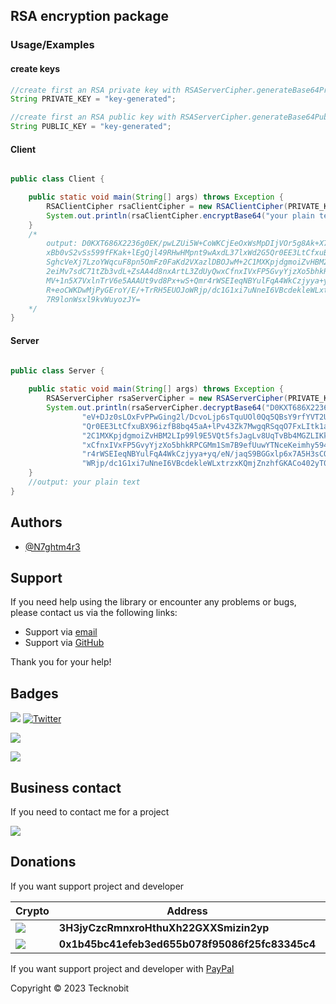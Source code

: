## RSA encryption package 

### Usage/Examples

#### create keys 

```java
//create first an RSA private key with RSAServerCipher.generateBase64PrivateKey(RSAKeyStrength); method
String PRIVATE_KEY = "key-generated";
```

```java
//create first an RSA public key with RSAServerCipher.generateBase64PublicKey(); method
String PUBLIC_KEY = "key-generated";
```

#### Client 

```java

public class Client {

    public static void main(String[] args) throws Exception {
        RSAClientCipher rsaClientCipher = new RSAClientCipher(PRIVATE_KEY, PUBLIC_KEY);
        System.out.println(rsaClientCipher.encryptBase64("your plain text"));
    }
    /*
        output: D0KXT686X2236g0EK/pwLZUi5W+CoWKCjEeOxWsMpDIjVOr5g8Ak+X7eV+DJz0sLOxFvPPwGing2l/DcvoLjp6sTquUOl0Qq5QBsY9rfYVT2Us
        xBb0vS2vSs599fFKak+lEgQjl49RHwHMpnt9wAxdL37lxWd2G5Qr0EE3LtCfxuBX96izfB8bq45aA+lPv43Zk7MwgqRSqqO7FxLItk1anO+lEM8s
        SghcVeXj7LzoYWqcuF8pn5OmFz0FaKd2VXazlDBOJwM+2C1MXKpjdgmoiZvHBM2LIp99l9E5VQt5fsJagLv8UqTvBb4MGZLIKkliScbUV64AGfRO
        2eiMv7sdC71tZb3vdL+ZsAA4d8nxArtL3ZdUyQwxCfnxIVxFP5GvyYjzXo5bhkRPCGMm1Sm7B9efUuwYTNceKeimhy594EZoWxqSVOjqZyLL3JP
        MV+1n5X7VxlnTrV6e5AAAUt9vd8Px+wS+Qmr4rWSEIeqNBYulFqA4WkCzjyya+yq/eN/jaqS9BGGxlp6x7A5H3sCQnI53JaKn9ACpvxiW6sw1s
        R+eoCWKDwMjPyGEroY/E/+TrRH5EUOJoWRjp/dc1G1xi7uNneI6VBcdekleWLxtrzxKQmjZnzhfGKACo402yT0fJ1Lxd2jvHFkFG3O+RQ6ar
        7R9lonWsxl9kvWuyozJY=
    */
}

```

#### Server 

```java

public class Server {
    
    public static void main(String[] args) throws Exception {
        RSAServerCipher rsaServerCipher = new RSAServerCipher(PRIVATE_KEY, PUBLIC_KEY);
        System.out.println(rsaServerCipher.decryptBase64("D0KXT686X2236g0EK/pwLZUi5W+CoWKCjEeOxWsMpDIjVOr5g8Ak+X7" +
                "eV+DJz0sLOxFvPPwGing2l/DcvoLjp6sTquUOl0Qq5QBsY9rfYVT2UsxBb0vS2vSs599fFKak+lEgQjl49RHwHMpnt9wAxdL37lxWd2G5" +
                "Qr0EE3LtCfxuBX96izfB8bq45aA+lPv43Zk7MwgqRSqqO7FxLItk1anO+lEM8sSghcVeXj7LzoYWqcuF8pn5OmFz0FaKd2VXazlDBOJwM+" +
                "2C1MXKpjdgmoiZvHBM2LIp99l9E5VQt5fsJagLv8UqTvBb4MGZLIKkliScbUV64AGfRO2eiMv7sdC71tZb3vdL+ZsAA4d8nxArtL3ZdUyQw" +
                "xCfnxIVxFP5GvyYjzXo5bhkRPCGMm1Sm7B9efUuwYTNceKeimhy594EZoWxqSVOjqZyLL3JPMV+1n5X7VxlnTrV6e5AAAUt9vd8Px+wS+Qm" +
                "r4rWSEIeqNBYulFqA4WkCzjyya+yq/eN/jaqS9BGGxlp6x7A5H3sCQnI53JaKn9ACpvxiW6sw1sR+eoCWKDwMjPyGEroY/E/+TrRH5EUOJo" +
                "WRjp/dc1G1xi7uNneI6VBcdekleWLxtrzxKQmjZnzhfGKACo402yT0fJ1Lxd2jvHFkFG3O+RQ6ar7R9lonWsxl9kvWuyozJY="));
    }
    //output: your plain text
}

```

## Authors

- [@N7ghtm4r3](https://www.github.com/N7ghtm4r3)

## Support

If you need help using the library or encounter any problems or bugs, please contact us via the following links:

- Support via <a href="mailto:infotecknobitcompany@gmail.com">email</a>
- Support via <a href="https://github.com/N7ghtm4r3/APIManager/issues/new">GitHub</a>

Thank you for your help!

## Badges

[![](https://img.shields.io/badge/Google_Play-414141?style=for-the-badge&logo=google-play&logoColor=white)](https://play.google.com/store/apps/developer?id=Tecknobit)
[![Twitter](https://img.shields.io/badge/Twitter-1DA1F2?style=for-the-badge&logo=twitter&logoColor=white)](https://twitter.com/tecknobit)

[![](https://img.shields.io/badge/Java-ED8B00?style=for-the-badge&logo=java&logoColor=white)](https://www.oracle.com/java/)

[![](https://jitpack.io/v/N7ghtm4r3/APIManager.svg)](https://jitpack.io/#N7ghtm4r3/APIManager)

## Business contact

If you need to contact me for a project 

[![](https://img.shields.io/badge/fiverr-1DBF73?style=for-the-badge&logo=fiverr&logoColor=white)](https://www.fiverr.com/manuel_maurizio)

## Donations

If you want support project and developer

| Crypto                                                                                              | Address                                        | Network  |
|-----------------------------------------------------------------------------------------------------|------------------------------------------------|----------|
| ![](https://img.shields.io/badge/Bitcoin-000000?style=for-the-badge&logo=bitcoin&logoColor=white)   | **3H3jyCzcRmnxroHthuXh22GXXSmizin2yp**         | Bitcoin  |
| ![](https://img.shields.io/badge/Ethereum-3C3C3D?style=for-the-badge&logo=Ethereum&logoColor=white) | **0x1b45bc41efeb3ed655b078f95086f25fc83345c4** | Ethereum |

If you want support project and developer with <a href="https://www.paypal.com/donate/?hosted_button_id=5QMN5UQH7LDT4">PayPal</a>

Copyright © 2023 Tecknobit
